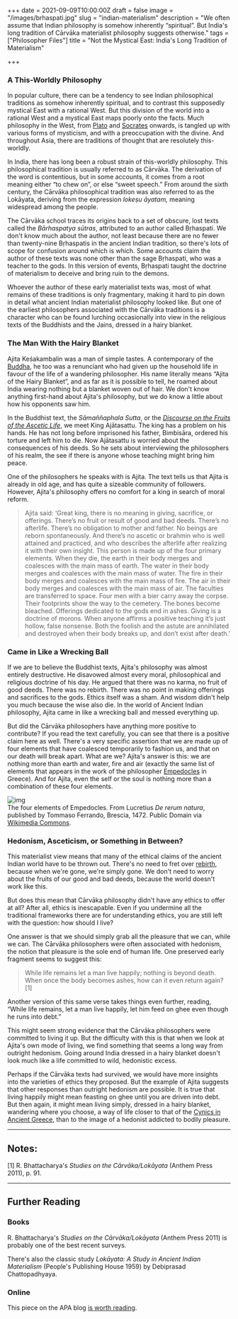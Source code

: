 +++
date = 2021-09-09T10:00:00Z
draft = false
image = "/images/brhaspati.jpg"
slug = "indian-materialism"
description = "We often assume that Indian philosophy is somehow inherently “spiritual”. But India's long tradition of Cārvāka materialist philosophy suggests otherwise."
tags = ["Philosopher Files"]
title = "Not the Mystical East: India's Long Tradition of Materialism"

+++

### A This-Worldly Philosophy

In  popular culture, there can be a tendency to see Indian philosophical  traditions as somehow inherently spiritual, and to contrast this  supposedly mystical East with a rational West. But this division of the  world into a rational West and a mystical East maps poorly onto the  facts. Much philosophy in the West, from [Plato](/plato-part-one) and [Socrates](/socrates) onwards, is tangled up with various forms of mysticism, and with a  preoccupation with the divine. And throughout Asia, there are traditions of thought that are resolutely this-worldly.

In India, there has  long been a robust strain of this-worldly philosophy. This philosophical tradition is usually referred to as Cārvāka. The derivation of the word is contentious, but in some accounts, it comes from a root meaning  either “to chew on”, or else “sweet speech.” From around the sixth  century, the Cārvāka philosophical tradition was also referred to as the Lokāyata, deriving from the expression *lokeṣu āyatam,* meaning widespread among the people.

The Cārvāka school traces its origins back to a set of obscure, lost texts called the *Bārhaspatya sūtras*, attributed to an author called Bṛhaspati. We don't know much about the  author, not least because there are no fewer than twenty-nine Bṛhaspatis in the ancient Indian tradition, so there's lots of scope for confusion around which is which. Some accounts claim the author of these texts  was none other than the sage Bṛhaspati, who was a teacher to the gods.  In this version of events, Bṛhaspati taught the doctrine of materialism  to deceive and bring ruin to the demons.

Whoever the author of  these early materialist texts was, most of what remains of these  traditions is only fragmentary, making it hard to pin down in detail  what ancient Indian materialist philosophy looked like. But one of the  earliest philosophers associated with the Cārvāka traditions is a character who can be found lurching occasionally into view in the  religious texts of the Buddhists and the Jains, dressed in a hairy  blanket. 

### The Man With the Hairy Blanket

Ajita Keśakambalin was a man of simple tastes. A contemporary of the [Buddha](/gautama-buddha/), he too was a renunciant who had given up the household life in favour  of the life of a wandering philosopher. His name literally means “Ajita  of the Hairy Blanket”, and as far as it is possible to tell, he roamed  about India wearing nothing but a blanket woven out of hair. We don't  know anything first-hand about Ajita's philosophy, but we do know a  little about how his opponents saw him.

In the Buddhist text, the *Sāmaññaphala Sutta*, or the *[Discourse on the Fruits of the Ascetic Life](https://suttacentral.net/dn2/en/sujato)*, we meet King Ajātasattu. The king has a problem on his hands. He has  not long before imprisoned his father, Bimbisāra, ordered his torture  and left him to die. Now Ajātasattu is worried about the consequences of his deeds. So he sets about interviewing the philosophers of his realm, the see if there is anyone whose teaching might bring him peace.

One of the philosophers he speaks with is Ajita. The text tells us that  Ajita is already in old age, and has quite a sizeable community of  followers. However, Ajita's philosophy offers no comfort for a king in  search of moral reform.

> Ajita said: ‘Great king, there is no meaning in giving, sacrifice, or offerings. There’s no fruit or  result of good and bad deeds. There’s no afterlife. There’s no  obligation to mother and father. No beings are reborn spontaneously. And there’s no ascetic or brahmin who is well attained and practiced, and  who describes the afterlife after realizing it with their own insight.  This person is made up of the four primary elements. When they die, the  earth in their body merges and coalesces with the main mass of earth.  The water in their body merges and coalesces with the main mass of  water. The fire in their body merges and coalesces with the main mass of fire. The air in their body merges and coalesces with the main mass of  air. The faculties are transferred to space. Four men with a bier carry  away the corpse. Their footprints show the way to the cemetery. The  bones become bleached. Offerings dedicated to the gods end in ashes.  Giving is a doctrine of morons. When anyone affirms a positive teaching  it’s just hollow, false nonsense. Both the foolish and the astute are  annihilated and destroyed when their body breaks up, and don’t exist  after death.’

### Came in Like a Wrecking Ball

If we are to believe the Buddhist texts, Ajita's philosophy was almost  entirely destructive. He disavowed almost every moral, philosophical and religious doctrine of his day. He argued that there was no karma, no  fruit of good deeds. There was no rebirth. There was no point in making  offerings and sacrifices to the gods. Ethics itself was a sham. And  wisdom didn't help you much because the wise also die. In the world of  Ancient Indian philosophy, Ajita came in like a wrecking ball and messed everything up. 

But did the Cārvāka philosophers have anything  more positive to contribute? If you read the text carefully, you can see that there is a positive claim here as well. There's a very specific  assertion that we are made up of four elements that have coalesced  temporarily to fashion us, and that on our death will break apart. What  are we? Ajita's answer is this: we are nothing more than earth and  water, fire and air (exactly the same list of elements that appears in  the work of the philosopher [Empedocles](/empedocles) in Greece). And for Ajita, even the self or the soul is nothing more than a combination of these four elements. 

![img](/images/Colored_four_elements.jpg)<br />The four elements of Empedocles. From Lucretius *De rerum natura*, published by Tommaso Ferrando, Brescia, 1472. Public Domain via [Wikimedia Commons](https://commons.wikimedia.org/wiki/File:Colored_four_elements.jpg).

### Hedonism, Asceticism, or Something in Between?

This materialist view means that many of the ethical claims of the ancient  Indian world have to be thrown out. There's no need to fret over [rebirth](/yajnavalkya/), because when we're gone, we're simply gone. We don't need to worry  about the fruits of our good and bad deeds, because the world doesn't  work like this.

But does this mean that Cārvāka philosophy didn't  have any ethics to offer at all? After all, ethics is inescapable. Even  if you undermine all the traditional frameworks there are for  understanding ethics, you are still left with the question: how should I live?

One answer is that we should simply grab all the pleasure  that we can, while we can. The Cārvāka philosophers were often  associated with hedonism, the notion that pleasure is the sole end of  human life. One preserved early fragment seems to suggest this: 

> While life remains let a man live happily; nothing is beyond death. When once the body becomes ashes, how can it even return again? [1]

Another version of this same verse takes things even further, reading, “While  life remains, let a man live happily, let him feed on ghee even though  he runs into debt.”

This might seem strong evidence that the  Cārvāka philosophers were committed to living it up. But the difficulty  with this is that when we look at Ajita's own mode of living, we find  something that seems a long way from outright hedonism. Going around  India dressed in a hairy blanket doesn't look much like a life committed to wild, hedonistic excess.

Perhaps if the Cārvāka texts had  survived, we would have more insights into the varieties of ethics they  proposed. But the example of Ajita suggests that other responses than  outright hedonism are possible. It is true that living happily might  mean feasting on ghee until you are driven into debt. But then again, it might mean living simply, dressed in a hairy blanket, wandering where you choose, a way of life closer to that of the [Cynics in Ancient Greece](/diogenes), than to the image of a hedonist addicted to bodily pleasure.

------

## Notes:

[1] R. Bhattacharya's *Studies on the Cārvāka/Lokāyata* (Anthem Press 2011), p. 91.

------

## Further Reading

### Books

R. Bhattacharya's *Studies on the Cārvāka/Lokāyata* (Anthem Press 2011) is probably one of the best recent surveys. 

There's also the classic study *Lokāyata: A Study in Ancient Indian Materialism* (People's Publishing House 1959) by Debiprasad Chattopadhyaya.

### Online

This piece on the APA blog [is worth reading](https://blog.apaonline.org/2020/06/16/the-untold-history-of-indias-vital-atheist-philosophy/). 
